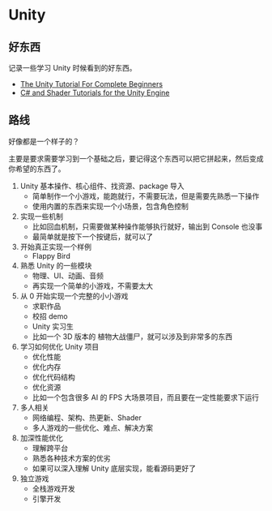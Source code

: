 # Unity

## 好东西

记录一些学习 Unity 时候看到的好东西。

- [The Unity Tutorial For Complete Beginners](https://www.youtube.com/watch?v=XtQMytORBmM)
- [C# and Shader Tutorials for the Unity Engine](https://catlikecoding.com/unity/tutorials/)

## 路线

好像都是一个样子的？

主要是要求需要学习到一个基础之后，要记得这个东西可以把它拼起来，然后变成你希望的东西了。

1. Unity 基本操作、核心组件、找资源、package 导入
   - 简单制作一个小游戏，能跑就行，不需要玩法，但是需要先熟悉一下操作
   - 使用内置的东西来实现一个小场景，包含角色控制
2. 实现一些机制
   - 比如回血机制，只需要做某种操作能够执行就好，输出到 Console 也没事
   - 最简单就是按下一个按键后，就可以了
3. 开始真正实现一个样例
   - Flappy Bird
4. 熟悉 Unity 的一些模块
   - 物理、UI、动画、音频
   - 再实现一个简单的小游戏，不需要太大
5. 从 0 开始实现一个完整的小小游戏
   - 求职作品
   - 校招 demo
   - Unity 实习生
   - 比如一个 3D 版本的 植物大战僵尸，就可以涉及到非常多的东西
6. 学习如何优化 Unity 项目
   - 优化性能
   - 优化内存
   - 优化代码结构
   - 优化资源
   - 比如一个包含很多 AI 的 FPS 大场景项目，而且要在一定性能要求下运行
7. 多人相关
   - 网络编程、架构、热更新、Shader
   - 多人游戏的一些优化、难点、解决方案
8. 加深性能优化
   - 理解跨平台
   - 熟悉各种技术方案的优劣
   - 如果可以深入理解 Unity 底层实现，能看源码更好了
9. 独立游戏
   - 全栈游戏开发
   - 引擎开发